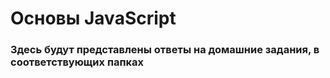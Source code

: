 #  Основы JavaScript #

### Здесь будут представлены ответы на домашние задания, в соответствующих папках ###


